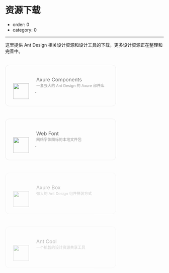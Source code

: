 # 资源下载

- order: 0
- category: 0

---

这里提供 Ant Design 相关设计资源和设计工具的下载，更多设计资源正在整理和完善中。

<a target="_blank" href="https://github.com/ant-design/ant-design/files/69428/Ant_Design_Components.rplib.zip" class="resource-card">
  <img src="https://os.alipayobjects.com/rmsportal/bAfRYPEppiuUQjR.png">
  <span class="resource-card-content">
    <span class="resource-card-title">Axure Components</span>
    <span class="resource-card-description">一套强大的 Ant Design 的 Axure 部件库</span>
  </span>
</a>
<a target="_blank" href="https://github.com/ant-design/ant-design/files/57840/iconfont.zip" class="resource-card">
  <img src="https://os.alipayobjects.com/rmsportal/UEpOFKUQTZaUfnW.png">
  <span class="resource-card-content">
    <span class="resource-card-title">Web Font</span>
    <span class="resource-card-description">网络字体图标的本地文件包</span>
  </span>
</a>
<a target="_blank" class="resource-card disabled">
  <img src="https://os.alipayobjects.com/rmsportal/QCKTwaWQLEOXtgL.png">
  <span class="resource-card-content">
    <span class="resource-card-title">Axure Box</span>
    <span class="resource-card-description">强大的 Ant Design 组件拼装方式</span>
  </span>
</a>
<a target="_blank" class="resource-card disabled">
  <img src="https://os.alipayobjects.com/rmsportal/CxXbSpIXckHOtWl.png">
  <span class="resource-card-content">
    <span class="resource-card-title">Ant Cool</span>
    <span class="resource-card-description">一个机智的设计资源共享工具</span>
  </span>
</a>

<style>
.resource-card {
  width: 350px;
  height: 130px;
  border: 1px solid #e9e9e9;
  border-radius: 12px;
  font-size: 12px;
  color: #777;
  display: inline-block;
  margin: 20px 40px 20px 0;
  vertical-align: middle;
}

.resource-card.disabled {
  opacity: 0.45;
  pointer-events: none;
}

.resource-card img {
  display: inline-block;
  vertical-align: middle;
  width: 50px;
  margin: 0 20px 0 24px;
}

.resource-card-content {
  display: inline-block;
  vertical-align: middle;
  height: 130px;
  padding-top: 36px;
}

.resource-card-title {
  display: block;
  font-size: 16px;
  color: #666;
}

.resource-card-description {
  display: block;
  color: #999;
}
</style>
